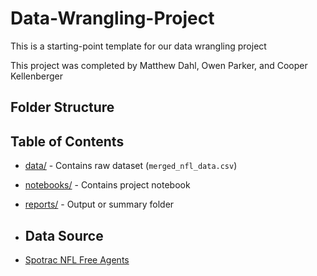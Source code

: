 # Data-Wrangling-Project

This is a starting-point template for our data wrangling project

This project was completed by Matthew Dahl, Owen Parker, and Cooper Kellenberger

## Folder Structure

## Table of Contents

- [data/](./data) - Contains raw dataset (`merged_nfl_data.csv`)
- [notebooks/](./notebooks) - Contains project notebook
- [reports/](./reports) - Output or summary folder

- ## Data Source

- [Spotrac NFL Free Agents](https://www.spotrac.com/nfl/free-agents/team/_/year/)


